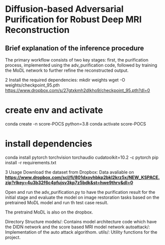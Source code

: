 # Diffusion-based Adversarial Purification for Robust Deep MRI Reconstruction

## Brief explanation of the inference procedure
The primary workflow consists of two key stages: first, the purification process, implemented using the adv_purification code, followed by training the MoDL network to further refine the reconstructed output.

2 Install the required dependencies:
mkdir weights
wget -O weights/checkpoint_95.pth https://www.dropbox.com/s/27gtxkmh2dlkho9/checkpoint_95.pth?dl=0

# create env and activate
conda create -n score-POCS python=3.8
conda activate score-POCS

# install dependencies
conda install pytorch torchvision torchaudio cudatoolkit=10.2 -c pytorch
pip install -r requirements.txt

3 Usage Download the dataset from Dropbox: Data avaliable on **https://www.dropbox.com/scl/fi/801dxovhbkp2bkl2krz5x/NEW_KSPACE.zip?rlkey=4u3b32f6c4pfujsv3kp7z5bdk&st=hwe9thrv&dl=0**

Open and run the adv_purification.py to have the purification result for the initial stage and evaluate the model on image restoration tasks based on the pretrained MoDL model and run th test case result.

The pretraind MoDL is also on the dropbox.


Directory Structure
models/: Contains model architecture code which have the DIDN network and the score based MRI model network
autoattack/: Implementation of the auto attack algorithom.
utils/: Utility functions for the project.
